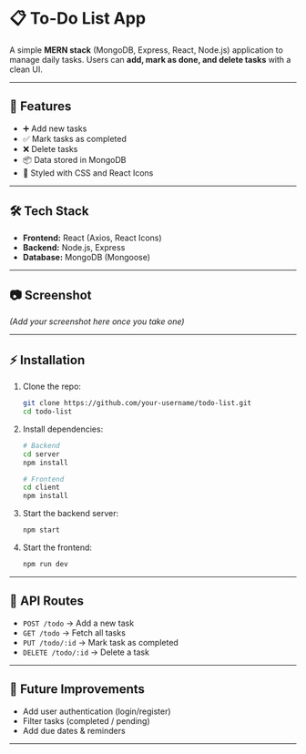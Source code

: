 

# 📋 To-Do List App

A simple **MERN stack** (MongoDB, Express, React, Node.js) application to manage daily tasks. Users can **add, mark as done, and delete tasks** with a clean UI.

---

## 🚀 Features

* ➕ Add new tasks
* ✅ Mark tasks as completed
* ❌ Delete tasks
* 📦 Data stored in MongoDB
* 🎨 Styled with CSS and React Icons

---

## 🛠️ Tech Stack

* **Frontend:** React (Axios, React Icons)
* **Backend:** Node.js, Express
* **Database:** MongoDB (Mongoose)

---

## 📷 Screenshot

*(Add your screenshot here once you take one)*

---

## ⚡ Installation

1. Clone the repo:

   ```bash
   git clone https://github.com/your-username/todo-list.git
   cd todo-list
   ```

2. Install dependencies:

   ```bash
   # Backend
   cd server
   npm install

   # Frontend
   cd client
   npm install
   ```

3. Start the backend server:

   ```bash
   npm start
   ```

4. Start the frontend:

   ```bash
   npm run dev
   ```

---

## 📌 API Routes

* `POST /todo` → Add a new task
* `GET /todo` → Fetch all tasks
* `PUT /todo/:id` → Mark task as completed
* `DELETE /todo/:id` → Delete a task

---

## 🎯 Future Improvements

* Add user authentication (login/register)
* Filter tasks (completed / pending)
* Add due dates & reminders

---

